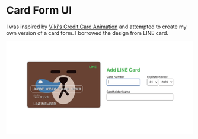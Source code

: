# Card Form UI

I was inspired by [Viki's Credit Card Animation](https://codepen.io/viki-code/pen/QWYYJBQ) and attempted to create my own version of a card form. I borrowed the design from LINE card.

![demo](./demo.gif)
